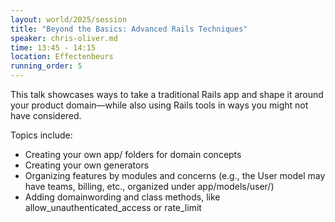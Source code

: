 ```yaml
---
layout: world/2025/session
title: "Beyond the Basics: Advanced Rails Techniques"
speaker: chris-oliver.md
time: 13:45 - 14:15
location: Effectenbeurs
running_order: 5
---
```


This talk showcases ways to take a traditional Rails app and shape it around your product domain—while also using Rails tools in ways you might not have considered.

Topics include:
- Creating your own app/ folders for domain concepts
- Creating your own generators
- Organizing features by modules and concerns (e.g., the User model may have teams, billing, etc., organized under app/models/user/)
- Adding domainwording and class methods, like allow_unauthenticated_access or rate_limit
